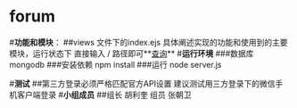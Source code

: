 # forum
#**功能和模块**：
##views 文件下的index.ejs 具体阐述实现的功能和使用到的主要模块，运行状态下 直接输入 / 路径即可**[查询](http://www.ssforum.top/)**
#**运行环境**
###数据库 mongodb
###安装依赖 npm install
###运行 node server.js

#**测试**
##第三方登录必须严格匹配官方API设置
建议测试用三方登录下的微信手机客户端登录
#**小组成员**
##组长 胡利奎 组员 张朝卫

